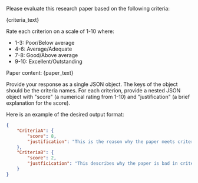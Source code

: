 Please evaluate this research paper based on the following criteria:

{criteria_text}

Rate each criterion on a scale of 1-10 where:
- 1-3: Poor/Below average
- 4-6: Average/Adequate  
- 7-8: Good/Above average
- 9-10: Excellent/Outstanding

Paper content:
{paper_text}

Provide your response as a single JSON object. The keys of the object should be the criteria names. For each criterion, provide a nested JSON object with "score" (a numerical rating from 1-10) and "justification" (a brief explanation for the score).

Here is an example of the desired output format:
```json
{
    "CriteriaA": {
        "score": 8,
        "justification": "This is the reason why the paper meets criteria A"
    },
    "CriteriaB": {
        "score": 2,
        "justficication": "This describes why the paper is bad in criteria B"
    }
}
```